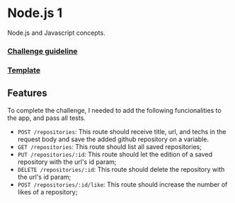 # Node.js 1
Node.js and Javascript concepts.

### [Challenge guideline](https://github.com/Rocketseat/bootcamp-gostack-desafios/tree/master/desafio-conceitos-nodejs)
### [Template](https://github.com/Rocketseat/gostack-template-conceitos-nodejs)

## Features

To complete the challenge, I needed to add the following funcionalities to the app, and pass all tests.

* ``POST /repositories``: This route should receive title, url, and techs in the request body and save the added github repository on a variable.
* ``GET /repositories``: This route should list all saved repositories;
* ``PUT /repositories/:id``: This route should let the edition of a saved repository with the url's id param;
* ``DELETE /repositories/:id``: This route should delete the repository with the url's id param;
* ``POST /repositories/:id/like``: This route should increase the number of likes of a repository;

